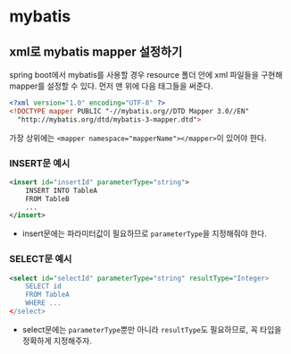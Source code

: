 # mybatis

## xml로 mybatis mapper 설정하기
spring boot에서 mybatis를 사용할 경우 resource 폴더 안에 xml 파일들을 구현해 mapper를 설정할 수 있다.
먼저 맨 위에 다음 태그들을 써준다.
```xml
<?xml version="1.0" encoding="UTF-8" ?>
<!DOCTYPE mapper PUBLIC "-//mybatis.org//DTD Mapper 3.0//EN"
  "http://mybatis.org/dtd/mybatis-3-mapper.dtd">
```
가장 상위에는 `<mapper namespace="mapperName"></mapper>`이 있어야 한다.

### INSERT문 예시
```xml
<insert id="insertId" parameterType="string">
    INSERT INTO TableA
    FROM TableB
    ...
</insert>
```
* insert문에는 파라미터값이 필요하므로 `parameterType`을 지정해줘야 한다.

### SELECT문 예시
```xml
<select id="selectId" parameterType="string" resultType="Integer>
    SELECT id
    FROM TableA
    WHERE ...
</select>
```
* select문에는 `parameterType`뿐만 아니라 `resultType`도 필요하므로, 꼭 타입을 정확하게 지정해주자.